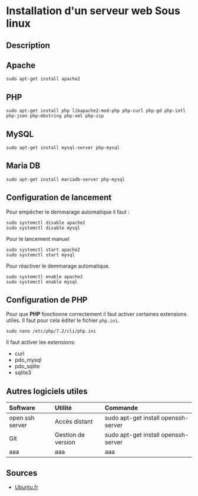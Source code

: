# Installation d'un serveur web Sous linux

## Description

## Apache

```shell
sudo apt-get install apache2
```

## PHP

```shell
sudo apt-get install php libapache2-mod-php php-curl php-gd php-intl php-json php-mbstring php-xml php-zip
```

## MySQL

```shell
sudo apt-get install mysql-server php-mysql
```

## Maria DB

```shell
sudo apt-get install mariadb-server php-mysql
```

## Configuration de lancement

Pour empêcher le demmarage automatique il faut :

```shell
sudo systemctl disable apache2
sudo systemctl disable mysql
```

Pour le lancement manuel

```shell
sudo systemctl start apache2
sudo systemctl start mysql
```

Pour réactiver le demmarage automatique.

```shell
sudo systemctl enable apache2
sudo systemctl enable mysql
```

## Configuration de PHP

Pour que **PHP** fonctionne correctement il faut activer certaines extensions utiles. Il faut pour cela éditer le fichier `php.ini`.  

```shell
sudo nano /etc/php/7.2/cli/php.ini
```

Il faut activer les extensions: 

* curl
* pdo_mysql
* pdo_sqlite
* sqlite3

## Autres logiciels utiles

| Software | Utilité | Commande |
|:-------- | :------- | :------- |
| open ssh server | Accès distant | sudo apt-get install openssh-server |
| Git | Gestion de version | sudo apt-get install openssh-server |
| aaa | aaa | aaa |

## Sources

* [Ubuntu.fr](https://doc.ubuntu-fr.org/lamp)
